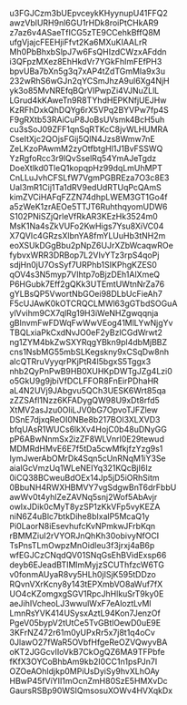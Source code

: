 u3FGJCzm3bUEpvceykKHyynupU41FFQ2
awzVblURH9nl6GU1rHDk8roiPtCHkAR9
z7az6v4ASaeTfICG5zTE9CCehkBffQ8M
ufgVjajcFEEHjiFfvt2Ka6MXuKIAALrR
Mh0PbBhxbSlpJ7w6FsQHIzdCWzxAFddn
i3QFpzMXez8EhHkdVr7YGkFhImFEfPH3
bpvUBa7bXn5g3q7xAP4tZdTGmMIa9x3u
232wRhS6wGJn2qYCSmJhzA9ul6Xg4NjH
yk3o85MvNREfqBQrVIPwpZi4VJNuZLlL
LGrud4kKAweTn9R8TYhdHEPKNfjUEJHw
KzRFhDxkQhDQYg6rX5VPq2BYVPw7fp4S
F9gRXtb53RAiCuP8JoBsUVsmk4BcH5uh
cu3sSoJ09ZFF1qnSqRTKcC8jvWLHUMRA
CseItXjc2QOjsFGij5QlN4Jzs8Wmw7nE
ZeLKzoPAwmM2zyOtfbtgHl1J1BvFSSWQ
YzRgfoRcc3r9lQvSselRq54YmAJeTgdz
DoeXtlkd0TleQ1kopqpHz99dqLmUhMPT
CnLLuJvhCFSLfW7VgmPGBREza7O3c8E3
Ual3mR1Cij1Ta1dRV9edUdRTUqPcQAmS
kimZVCiHAFqFZZN74dhpLWEM3GT1Go4f
a5zWeK1zrAEOe5TTJT6RuhthqyomUDW6
S102PNiSZjQrleVfRkAR3KEzHk3524m0
MsK1Na4sZkVUFo2KwHigs7Ysu8XiVC04
X7QVIc4GRzsXlbnYA8fmYLUuHb3tNH2m
eoXSUkDGgBbu2pNpZ6UJrXZbWcaqwROe
fybvxWRR3DRBop7L2VIvYTz3rpS4qoPj
sdjHn0jU7OsSyf7URPhb1SIKPhgKZES0
qOV4s3N5myp7VIhtp7oBjzDEh1AlXmeQ
P6HGubk7Eff2gQKk3UTEmtUWtnNrZa76
gYLBsQP5VwortNbGOei98DLbUcFieAh7
F5cUJAwK0kOTCRQCLMWl63gGTbdSOGuA
ylVvihm9CX7qlRg19H3iWeNHZgwqqnja
gBlnvmFwFDWqFwWwVEog41MlLYwNjgYv
TBQLxiaPkCxdNvJO0eF2yBzlCGdWrwt2
ng1ZYM4bkZwSXYRqgYBkn9pl4dbMjBBZ
cns1NsbMG55mbSLKegskny9xCSqDw8nh
alcQTRruVyyqrPKjPtR4l5bgxS5Tggx3
nhb2QyPnPwB9HB0XUHKpDWTgJZg4Lzi0
o5GkU9g9jbiVfDCLFFOR8FnEirPDhaHR
aL4N2UVj9JAbgvu5QCh3UESK6Wrt85qa
zZZSAfl1Nzz6KFADygQW98U9xDt8rfd5
XtMV2asJzu0OliLJV0bG7OpvoTJFZlew
DSnE7djxqReOI0NBe8b217BOl3XLXVD3
bfqUAsR1WUCs6lkXv4HojC0b48uDNyGG
pP6ABwNnmSx2izZF8WLVnrl0E29tewud
MDMRdHMvE6E7f5tDa5cwMfkjfzYzg9s1
IymJwerAbOMrDk4Sqn5cUnRNqM1iY3Se
aialGcVmzUq1WLeNEIYq321KQcBjI6Iz
0iCQ38BCweuBdOEx14Jp5jD5iORhSitm
0BbuNH4RWXHBMVY7vgSdgwBnT6drFbbU
awWv0t4yhlZeZAVNq5snj2Wof5AbAvjr
owIxJDik0cMyT8yzSP1zKkVFp5vyKEZA
niN6Z4uBlc7btkDihe8bIxalP5McaQ1y
Pi0LaorN8iEsevhufcKvNPmkwJFrbKqn
rBMMZiuI2rVYORJnQhKh30obivyNfOCI
TsPnsTLmOwpzMnOidleu3f3jrxj4aB6p
wfEGJCzCNqdQV01SNqGsEhBVidExsp66
deyb6EJeadBTIMlmMyjzSCUThfzcW6TG
v0fonmAUyaR8vy5HLh0jISjK595tDDzo
RQvnVXrKcny8y143tEPXmbVO8aWuf7fX
UO4cKZomgxgSGV1RpcJhHlkuSrT9ky0E
aeJihIVcheoLJ3wwulWxF7eAloztLvMl
LmnRsYVK414USysxAztL94Kon7JenzOf
PgeV05bypV2tUtCe5TvGBtlOewD0uE9E
3KFrNZ472r61m0yUPxRr5x7j8t1q4oCv
0JlawO27fWaR5OVbfHfgeReOZVQwyvBA
oKT2JGGcvIIoVkB7CkOgQZ6MA9TFPbfe
fKfX3OYCoBhbAm9kb2I0CC1n1psPJn7I
OZOeAOhldjkp0MPiUsDyiSy9hvXLhOAy
HBwP45fViYII1mOcnZmH80SzE5HMXvDc
GaursRSBp90WSIQmsosuXOWv4HVXqkDx
